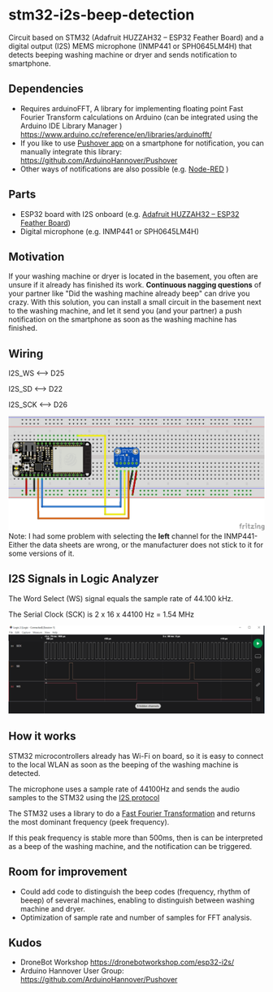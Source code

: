 # stm32-i2s-beep-detection
Circuit based on STM32 (Adafruit HUZZAH32 – ESP32 Feather Board) and a digital
output (I2S) MEMS microphone (INMP441 or SPH0645LM4H) that detects beeping washing machine or
dryer and sends notification to smartphone.

## Dependencies

* Requires arduinoFFT, A library for implementing floating point Fast Fourier Transform calculations on Arduino (can be integrated using the Arduino IDE Library Manager )
https://www.arduino.cc/reference/en/libraries/arduinofft/ 
* If you like to use [Pushover app](https://pushover.net/) on a smartphone for 
  notification, you can manually integrate this library: https://github.com/ArduinoHannover/Pushover
* Other ways of notifications are also possible (e.g. [Node-RED](https://nodered.org/) ) 

## Parts

* ESP32 board with I2S onboard (e.g. [Adafruit HUZZAH32 – ESP32 Feather Board](https://www.adafruit.com/product/3405))
* Digital microphone (e.g. INMP441 or SPH0645LM4H)

## Motivation

If your washing machine or dryer is located in the basement, you often are
unsure if it already has finished its work. **Continuous nagging questions** of
your partner like "Did the washing machine already beep" can drive you crazy.
With this solution, you can install a small circuit in the basement next
to the washing machine, and let it send you (and your partner) a push
notification on the smartphone as soon as the washing machine has
finished.

## Wiring
I2S_WS <--> D25

I2S_SD <--> D22

I2S_SCK <--> D26

![Wiring](stm32-i2s-beep-detection_bb.png "Wiring")
Note: I had some problem with selecting the **left** channel for the INMP441- Either the 
data sheets are wrong, or the manufacturer does not stick to it for some versions of it.

## I2S Signals in Logic Analyzer

The Word Select (WS) signal equals the sample rate of 44.100 kHz.

The Serial Clock (SCK) is 2 x 16 x 44100 Hz = 1.54 MHz

![I2S Signals in Logic Analyzer](i2s-logic-analyzer.png "I2S Signals in Logic Analyzer")

## How it works

STM32 microcontrollers already has Wi-Fi on board, so it is easy to connect
to the local WLAN as soon as the beeping of the washing machine is detected.

The microphone uses a sample rate of 44100Hz and sends the audio samples
to the STM32 using the [I2S protocol](https://docs.espressif.com/projects/esp-idf/en/v4.1/api-reference/peripherals/i2s.html)

The STM32 uses a library to do a [Fast Fourier Transformation](https://en.wikipedia.org/wiki/Fast_Fourier_transform)
and returns the most dominant frequency (peek frequency).

If this peak frequency is stable more than 500ms, then is can be interpreted as a
beep of the washing machine, and the notification can be triggered.

## Room for improvement

* Could add code to distinguish the beep codes (frequency, rhythm of beeep) 
  of several machines, enabling to distinguish between washing machine and dryer.
* Optimization of sample rate and number of samples for FFT analysis.  

## Kudos

* DroneBot Workshop https://dronebotworkshop.com/esp32-i2s/
* Arduino Hannover User Group: https://github.com/ArduinoHannover/Pushover

